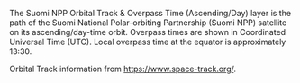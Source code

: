The Suomi NPP Orbital Track & Overpass Time (Ascending/Day) layer is the path of the Suomi National Polar-orbiting Partnership (Suomi NPP) satellite on its ascending/day-time orbit. Overpass times are shown in Coordinated Universal Time (UTC). Local overpass time at the equator is approximately 13:30.

Orbital Track information from <https://www.space-track.org/>.
